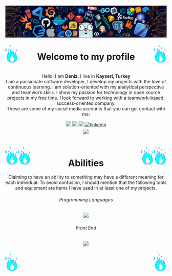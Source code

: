 
<!-- Introduction -->


<p align="center">
  <img src="assets/banner.png">
</p>

<img align="right" src="assets/emoji.gif" width="40px">
<img align="left" src="assets/emoji.gif" width="40px">
<h1 align="center">Welcome to my profile</h1>

<p align="left">

  <p align="center">
    <br>
    Hello, I am <b>Deniz</b>. I live in <b>Kayseri, Turkey</b>
    <br>I am a passionate software developer, I develop my projects with the love of continuous learning. I am solution-oriented with my analytical perspective and teamwork skills. I show my passion for technology in open source projects in my free time. I look forward to working with a teamwork-based, success-oriented company.
    <br>These are some of my social media accounts that you can get contact with me:
  </p>

  <p align="center">
    <a href="https://instagram.com/denizkol38" target="_blank"><img src="https://img.shields.io/badge/Instagram-E4405F?style=for-the-badge&logo=instagram&logoColor=white"></a>
    <a href="https://twitter.com/denizkol38" target="_blank"><img src="https://img.shields.io/badge/Twitter-%231DA1F2.svg?style=for-the-badge&logo=Twitter&logoColor=white"></a>
    <a href="https://facebook.com/pikod.vbs" target="_blank"><img src="https://img.shields.io/badge/Facebook-1877F2?style=for-the-badge&logo=facebook&logoColor=white"></a>
    <a href="www.linkedin.com/in/deniz-kol-1a3048283" target="_blank">
<img src=https://img.shields.io/badge/linkedin-%231E77B5.svg?&style=for-the-badge&logo=linkedin&logoColor=white alt=linkedin style="margin-bottom: 5px;" />
</a><br>
    <img src="https://komarev.com/ghpvc/?username=denizkol38&style=for-the-badge">
  </p>
</p>

<br>

<img align="right" src="assets/emoji.gif" width="40px">
<img align="left" src="assets/emoji.gif" width="40px">




<!-- Abilities -->
<img align="right" src="assets/emoji.gif" width="40px">
<img align="left" src="assets/emoji.gif" width="40px">

<h1 align="center">Abilities</h1>
<p align="center">
  Claiming to have an ability to something may have a different meaning for each individual. 
  To avoid confusion, I should mention that the following tools and equipment are items I have used in at least one of my projects.
</p>

<h6 align="center">Programming Languages</h6>
<p align="center">
  <img src="https://skillicons.dev/icons?i=cpp,cs,java,js,nodejs,">
</p>

<h6 align="center">Front End</h6>
<p align="center">
  <img src="https://skillicons.dev/icons?i=html,css,react,sass,bootstrap,webpack,">
</p>









<!-- Footer -->
<img align="right" src="assets/emoji.gif" width="40px">
<img align="left" src="assets/emoji.gif" width="40px">




